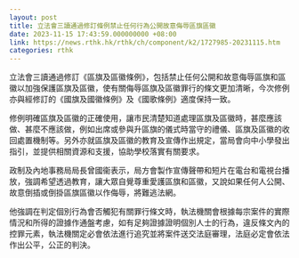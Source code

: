 ```yaml
---
layout: post
title: 立法會三讀通過修訂條例禁止任何行為公開故意侮辱區旗區徽
date: 2023-11-15 17:43:59.000000000 +08:00
link: https://news.rthk.hk/rthk/ch/component/k2/1727985-20231115.htm
categories: rthk
---
```


立法會三讀通過修訂《區旗及區徽條例》，包括禁止任何公開和故意侮辱區旗和區徽以加強保護區旗及區徽，使有關侮辱區旗及區徽罪行的條文更加清晰，今次修例亦與經修訂的《國旗及國徽條例》及《國歌條例》適度保持一致。

修例明確區旗及區徽的正確使用，讓市民清楚知道處理區旗及區徽時，甚麼應該做、甚麼不應該做，例如出席或參與升區旗的儀式時當守的禮儀、區旗及區徽的收回處置機制等。另外亦就區旗及區徽的教育及宣傳作出規定，當局會向中小學發出指引，並提供相關資源和支援，協助學校落實有關要求。

政制及內地事務局局長曾國衞表示，局方會製作宣傳聲帶和短片在電台和電視台播放，強調希望透過教育，讓大眾自覺尊重愛護區旗和區徽，又說如果任何人公開、故意倒插或倒掛區旗區徽以作侮辱，將難逃法網。

他強調在判定個別行為會否觸犯有關罪行條文時，執法機關會根據每宗案件的實際情況和所得的證據作通盤考慮，如有足夠證據證明個別人士的行為，違反條文內的控罪元素，執法機關定必會依法進行追究並將案件送交法庭審理，法庭必定會依法作出公平，公正的判決。
